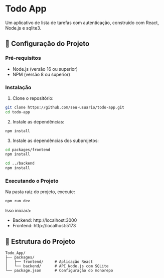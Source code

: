 # Todo App

Um aplicativo de lista de tarefas com autenticação, construído com React, Node.js e sqlite3.

## 🚀 Configuração do Projeto

### Pré-requisitos
- Node.js (versão 16 ou superior)
- NPM (versão 8 ou superior)

### Instalação

1. Clone o repositório:
```bash
git clone https://github.com/seu-usuario/todo-app.git
cd todo-app
```

2. Instale as dependências:
```bash
npm install
```

3. Instale as dependências dos subprojetos:
```bash
cd packages/frontend
npm install

cd ../backend
npm install
```

### Executando o Projeto

Na pasta raiz do projeto, execute:
```bash
npm run dev
```

Isso iniciará:
- Backend: http://localhost:3000
- Frontend: http://localhost:5173

## 📁 Estrutura do Projeto

```
Todo_App/
├── packages/
│   ├── frontend/     # Aplicação React
│   └── backend/      # API Node.js com SQLite
└── package.json      # Configuração do monorepo
```
